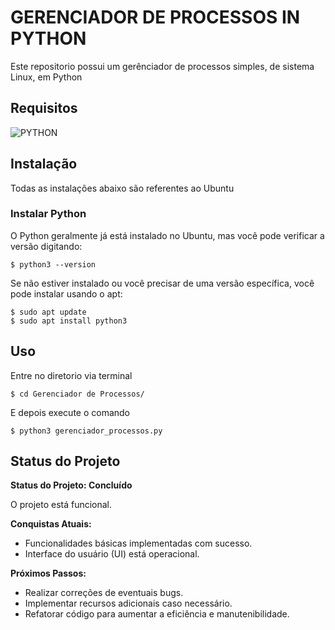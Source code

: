 # GERENCIADOR DE PROCESSOS IN PYTHON

Este repositorio possui um gerênciador de processos simples, de sistema Linux, em Python

## Requisitos

<div>
  <img src="https://img.shields.io/badge/Python-F4D03F?style=for-the-badge&amp;logo=Python&amp;logoColor=black" alt="PYTHON">
</div>

## Instalação

Todas as instalações abaixo são referentes ao Ubuntu

### Instalar Python

O Python geralmente já está instalado no Ubuntu, mas você pode verificar a versão digitando:

    $ python3 --version

Se não estiver instalado ou você precisar de uma versão específica, você pode instalar usando o apt:

    $ sudo apt update
    $ sudo apt install python3

## Uso

Entre no diretorio via terminal

    $ cd Gerenciador de Processos/

E depois execute o comando

    $ python3 gerenciador_processos.py


## Status do Projeto

**Status do Projeto: Concluído**

O projeto está funcional.

**Conquistas Atuais:**
- Funcionalidades básicas implementadas com sucesso.
- Interface do usuário (UI) está operacional.

**Próximos Passos:**
- Realizar correções de eventuais bugs.
- Implementar recursos adicionais caso necessário.
- Refatorar código para aumentar a eficiência e manutenibilidade.